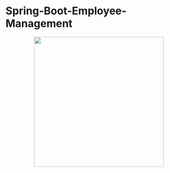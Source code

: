 # Spring-Boot-Employee-Management

<p align="center">
  <img src="02/Screenshot.png" width="350"/>
</p>

